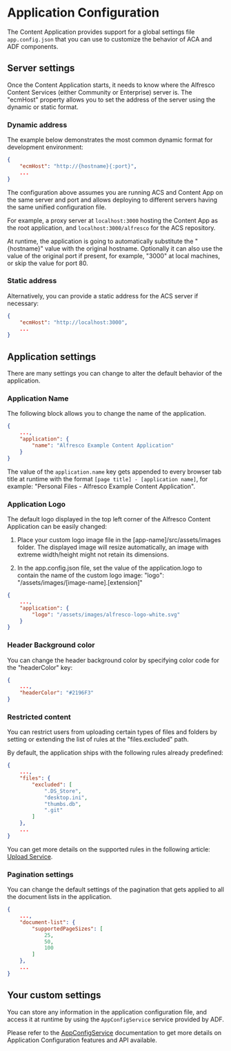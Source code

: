 # Application Configuration

The Content Application provides support for a global settings file `app.config.json` that you can use to customize the behavior of ACA and ADF components.

## Server settings

Once the Content Application starts, it needs to know where the Alfresco Content Services (either Community or Enterprise) server is.
The "ecmHost" property allows you to set the address of the server using the dynamic or static format.

### Dynamic address

The example below demonstrates the most common dynamic format for development environment:

```json
{
    "ecmHost": "http://{hostname}{:port}",
    ...
}
```

The configuration above assumes you are running ACS and Content App on the same server and port
and allows deploying to different servers having the same unified configuration file.

For example, a proxy server at `localhost:3000` hosting the Content App as the root application,
and `localhost:3000/alfresco` for the ACS repository.

At runtime, the application is going to automatically substitute the "{hostname}" value with the original hostname.
Optionally it can also use the value of the original port if present, for example, "3000" at local machines, or skip the value for port 80.

### Static address

Alternatively, you can provide a static address for the ACS server if necessary:

```json
{
    "ecmHost": "http://localhost:3000",
    ...
}
```

## Application settings

There are many settings you can change to alter the default behavior of the application.

### Application Name

The following block allows you to change the name of the application.

```json
{
    ...,
    "application": {
        "name": "Alfresco Example Content Application"
    }
}
```

The value of the `application.name` key gets appended to every browser tab title at runtime
with the format `[page title] - [application name]`,
for example: "Personal Files - Alfresco Example Content Application".

### Application Logo

The default logo displayed in the top left corner of the Alfresco Content Application can be easily changed:

1. Place your custom logo image file in the [app-name]/src/assets/images folder. The displayed image will resize automatically, an image with extreme width/height might not retain its dimensions.

2. In the app.config.json file, set the value of the application.logo to contain the name of the custom logo image: "logo": "/assets/images/[image-name].[extension]"


```json
{
    ...,
    "application": {
        "logo": "/assets/images/alfresco-logo-white.svg"
    }
}
```

### Header Background color

You can change the header background color by specifying color code for the "headerColor" key:

```json
{
    ...,
    "headerColor": "#2196F3"
}
```


### Restricted content

You can restrict users from uploading certain types of files and folders by setting or extending the list of rules at the "files.excluded" path.

By default, the application ships with the following rules already predefined:

```json
{
    ...,
    "files": {
        "excluded": [
            ".DS_Store",
            "desktop.ini",
            "thumbs.db",
            ".git"
        ]
    },
    ...
}
```

<p class="tip">
You can get more details on the supported rules in the following article: <a href="https://github.com/Alfresco/alfresco-ng2-components/blob/master/docs/upload.service.md" target="_blank">Upload Service</a>.
</p>

### Pagination settings

You can change the default settings of the pagination that gets applied to all the document lists in the application.

```json
{
    ...,
    "document-list": {
        "supportedPageSizes": [
            25,
            50,
            100
        ]
    },
    ...
}
```

## Your custom settings

You can store any information in the application configuration file, and access it at runtime by using the `AppConfigService` service provided by ADF.

<p class="tip">
Please refer to the <a href="https://github.com/Alfresco/alfresco-ng2-components/blob/master/docs/app-config.service.md" target="_blank">AppConfigService</a> documentation to get more details on Application Configuration features and API available.
</p>
